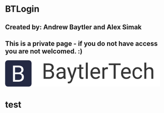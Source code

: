 # BTLogin
## Created by: Andrew Baytler and Alex Simak
## This is a private page - if you do not have access you are not welcomed. :)
![](BaytlerLogo.png)
# test
